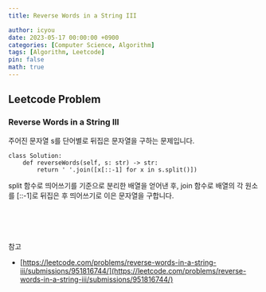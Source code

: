 ```yaml
---
title: Reverse Words in a String III

author: icyou
date: 2023-05-17 00:00:00 +0900
categories: [Computer Science, Algorithm]
tags: [Algorithm, Leetcode]
pin: false
math: true
---
```


## Leetcode Problem

### Reverse Words in a String III
주어진 문자열 s를 단어별로 뒤집은 문자열을 구하는 문제입니다.

```
class Solution:
    def reverseWords(self, s: str) -> str:
        return ' '.join([x[::-1] for x in s.split()])
```
split 함수로 띄어쓰기를 기준으로 분리한 배열을 얻어낸 후, join 함수로 배열의 각 원소를 \[::-1\]로 뒤집은 후 띄어쓰기로 이은 문자열을 구합니다.


<br/><br/><br/><br/>
참고 
- [https://leetcode.com/problems/reverse-words-in-a-string-iii/submissions/951816744/](https://leetcode.com/problems/reverse-words-in-a-string-iii/submissions/951816744/)